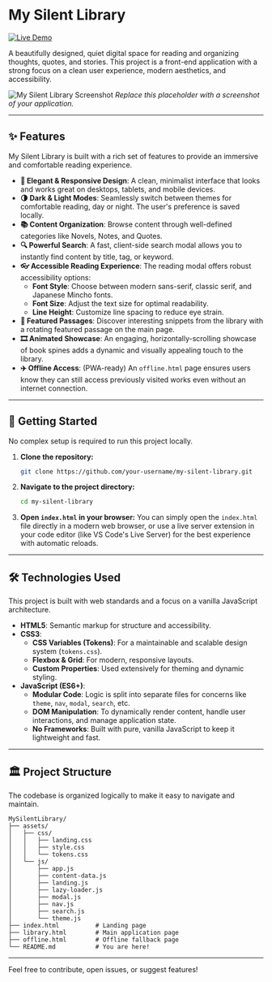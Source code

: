 # My Silent Library

[![Live Demo](https://img.shields.io/badge/Live-Demo-brightgreen?style=for-the-badge&logo=vercel)](https://your-live-demo-url.com) <!-- Replace with your actual demo link -->

A beautifully designed, quiet digital space for reading and organizing thoughts, quotes, and stories. This project is a front-end application with a strong focus on a clean user experience, modern aesthetics, and accessibility.

![My Silent Library Screenshot](https://via.placeholder.com/800x450.png/1a1a1a/ffffff?text=My+Silent+Library+Screenshot)
*Replace this placeholder with a screenshot of your application.*

---

## ✨ Features

My Silent Library is built with a rich set of features to provide an immersive and comfortable reading experience.

- **🎨 Elegant & Responsive Design**: A clean, minimalist interface that looks and works great on desktops, tablets, and mobile devices.
- **🌗 Dark & Light Modes**: Seamlessly switch between themes for comfortable reading, day or night. The user's preference is saved locally.
- **📚 Content Organization**: Browse content through well-defined categories like Novels, Notes, and Quotes.
- **🔍 Powerful Search**: A fast, client-side search modal allows you to instantly find content by title, tag, or keyword.
- **👓 Accessible Reading Experience**: The reading modal offers robust accessibility options:
  - **Font Style**: Choose between modern sans-serif, classic serif, and Japanese Mincho fonts.
  - **Font Size**: Adjust the text size for optimal readability.
  - **Line Height**: Customize line spacing to reduce eye strain.
- **📖 Featured Passages**: Discover interesting snippets from the library with a rotating featured passage on the main page.
- **🎞️ Animated Showcase**: An engaging, horizontally-scrolling showcase of book spines adds a dynamic and visually appealing touch to the library.
- **✈️ Offline Access**: (PWA-ready) An `offline.html` page ensures users know they can still access previously visited works even without an internet connection.

---

## 🚀 Getting Started

No complex setup is required to run this project locally.

1.  **Clone the repository:**
    ```bash
    git clone https://github.com/your-username/my-silent-library.git
    ```

2.  **Navigate to the project directory:**
    ```bash
    cd my-silent-library
    ```

3.  **Open `index.html` in your browser:**
    You can simply open the `index.html` file directly in a modern web browser, or use a live server extension in your code editor (like VS Code's Live Server) for the best experience with automatic reloads.

---

## 🛠️ Technologies Used

This project is built with web standards and a focus on a vanilla JavaScript architecture.

- **HTML5**: Semantic markup for structure and accessibility.
- **CSS3**:
  - **CSS Variables (Tokens)**: For a maintainable and scalable design system (`tokens.css`).
  - **Flexbox & Grid**: For modern, responsive layouts.
  - **Custom Properties**: Used extensively for theming and dynamic styling.
- **JavaScript (ES6+)**:
  - **Modular Code**: Logic is split into separate files for concerns like `theme`, `nav`, `modal`, `search`, etc.
  - **DOM Manipulation**: To dynamically render content, handle user interactions, and manage application state.
  - **No Frameworks**: Built with pure, vanilla JavaScript to keep it lightweight and fast.

---

## 🏛️ Project Structure

The codebase is organized logically to make it easy to navigate and maintain.

```
MySilentLibrary/
├── assets/
│   ├── css/
│   │   ├── landing.css
│   │   ├── style.css
│   │   └── tokens.css
│   └── js/
│       ├── app.js
│       ├── content-data.js
│       ├── landing.js
│       ├── lazy-loader.js
│       ├── modal.js
│       ├── nav.js
│       ├── search.js
│       └── theme.js
├── index.html          # Landing page
├── library.html        # Main application page
├── offline.html        # Offline fallback page
└── README.md           # You are here!
```

---

Feel free to contribute, open issues, or suggest features!
